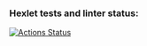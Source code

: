### Hexlet tests and linter status:
[![Actions Status](https://github.com/Colonizator1/php-project-lvl3/workflows/hexlet-check/badge.svg)](https://github.com/Colonizator1/php-project-lvl3/actions)